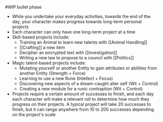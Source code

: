 #WIP bullet phase

- While you undertake your everyday activities, towards the end of the day, your character makes progress towards long-term personal projects
- Each character can only have one long-term project at a time
- Skill-based projects include:
	- Training an Animal to learn new talents with [[Animal Handling]]
	- [[Crafting]] a new item
	- Decipher an encrypted text with [[Investigation]]
	- Writing a new law to propose to a council with [[Politics]]
- Magic talent-based projects include:
	- Mutating yourself or another Entity to gain attributes or abilities from another Entity (Strength + Force)
	- Learning to use a new Rune (Intellect + Focus)
	- Discovering new aspects of a dream-caught alter self (Wit + Control)
	- Creating a new module for a runic contraption (Wit + Control)
- Projects require a certain amount of successes to finish, and each day each character will make a relevant roll to determine how much they progress on their projects. A typical project will take 20 successes to finish, but it can range anywhere from 10 to 200 successes depending on the project's scale